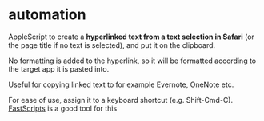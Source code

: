 # automation

AppleScript to create a **hyperlinked text from a text selection in Safari** (or the page title if no text is selected), and put it on the clipboard. 

No formatting is added to the hyperlink, so it will be formatted according to the target app it is pasted into.

Useful for copying linked text to for example Evernote, OneNote etc.

For ease of use, assign it to a keyboard shortcut (e.g. Shift-Cmd-C). [FastScripts][fastscripts] is a good tool for this

[fastscripts]:https://red-sweater.com/fastscripts/
